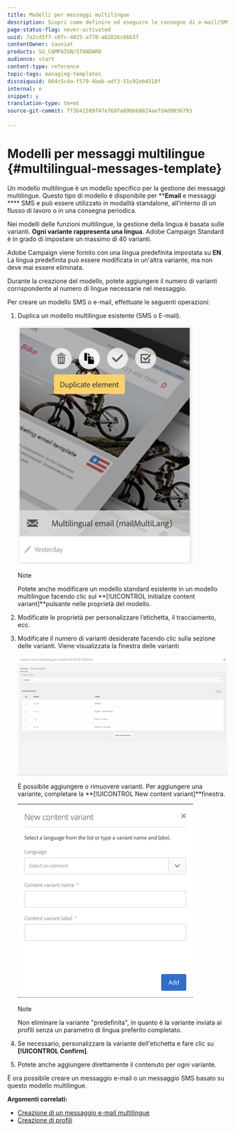 ```yaml
---
title: Modelli per messaggi multilingue
description: Scopri come definire ed eseguire le consegne di e-mail/SMS in più lingue attraverso un'unica distribuzione basata sulla lingua preferita dei clienti segmentati automaticamente. Report sulle prestazioni di ogni distribuzione fino al livello della lingua e dei singoli livelli.
page-status-flag: never-activated
uuid: 7a2cd5f7-c0fc-4825-a770-a62816c66b3f
contentOwner: sauviat
products: SG_CAMPAIGN/STANDARD
audience: start
content-type: reference
topic-tags: managing-templates
discoiquuid: 064c5c4a-f579-4bab-adf3-51c92eb4518f
internal: n
snippet: y
translation-type: tm+mt
source-git-commit: ff3b41589f47e7697a69bb68824aefd4d9036793

---
```



# Modelli per messaggi multilingue {#multilingual-messages-template}

Un modello multilingue è un modello specifico per la gestione dei messaggi multilingue. Questo tipo di modello è disponibile per ****Email** e messaggi **** SMS e può essere utilizzato in modalità standalone, all&#39;interno di un flusso di lavoro o in una consegna periodica.

Nei modelli delle funzioni multilingue, la gestione della lingua è basata sulle varianti. **Ogni variante rappresenta una lingua**. Adobe Campaign Standard è in grado di impostare un massimo di 40 varianti.

Adobe Campaign viene fornito con una lingua predefinita impostata su **EN**. La lingua predefinita può essere modificata in un&#39;altra variante, ma non deve mai essere eliminata.

Durante la creazione del modello, potete aggiungere il numero di varianti corrispondente al numero di lingue necessarie nel messaggio.

Per creare un modello SMS o e-mail, effettuate le seguenti operazioni:

1. Duplica un modello multilingue esistente (SMS o E-mail).

   ![](assets/multi_template_duplicate.png)

   >[!NOTE]
   >
   >Potete anche modificare un modello standard esistente in un modello multilingue facendo clic sul **[!UICONTROL Initialize content variant]**pulsante nelle proprietà del modello.

1. Modificate le proprietà per personalizzare l’etichetta, il tracciamento, ecc.
1. Modificate il numero di varianti desiderate facendo clic sulla sezione delle varianti. Viene visualizzata la finestra delle varianti

   ![](assets/multi_template_variants.png)

   È possibile aggiungere o rimuovere varianti. Per aggiungere una variante, completare la **[!UICONTROL New content variant]**finestra.

   ![](assets/multi_template_newvariant.png)

   >[!NOTE]
   >
   >Non eliminare la variante &quot;predefinita&quot;, in quanto è la variante inviata ai profili senza un parametro di lingua preferito completato.

1. Se necessario, personalizzare la variante dell&#39;etichetta e fare clic su **[!UICONTROL Confirm]**.
1. Potete anche aggiungere direttamente il contenuto per ogni variante.

È ora possibile creare un messaggio e-mail o un messaggio SMS basato su questo modello multilingue.

**Argomenti correlati:**

* [Creazione di un messaggio e-mail multilingue](../../channels/using/creating-a-multilingual-email.md)
* [Creazione di profili](../../audiences/using/creating-profiles.md)
